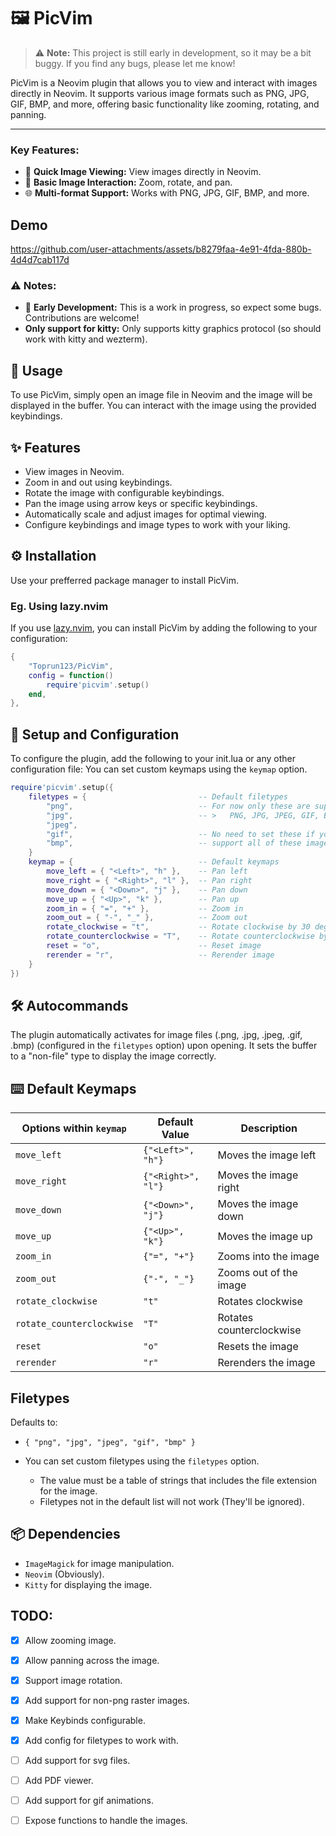 # 🖼️ PicVim

> ⚠️ **Note:** This project is still early in development, so it may be a bit buggy. If you find any bugs, please let me know!


PicVim is a Neovim plugin that allows you to view and interact with images directly in Neovim. It supports various image formats such as PNG, JPG, GIF, BMP, and more, offering basic functionality like zooming, rotating, and panning.

---

### Key Features:
- 🚀 **Quick Image Viewing:** View images directly in Neovim.
- 🔄 **Basic Image Interaction:** Zoom, rotate, and pan.
- 🌐 **Multi-format Support:** Works with PNG, JPG, GIF, BMP, and more.


## Demo


https://github.com/user-attachments/assets/b8279faa-4e91-4fda-880b-4d4d7cab117d


### ⚠️  Notes:
- 🔧 **Early Development:** This is a work in progress, so expect some bugs. Contributions are welcome!
- **Only support for kitty:** Only supports kitty graphics protocol (so should work with kitty and wezterm).


## 📖 Usage

To use PicVim, simply open an image file in Neovim and the image will be displayed in the buffer. You can interact with the image using the provided keybindings.


## ✨ Features

- View images in Neovim.
- Zoom in and out using keybindings.
- Rotate the image with configurable keybindings.
- Pan the image using arrow keys or specific keybindings.
- Automatically scale and adjust images for optimal viewing.
- Configure keybindings and image types to work with your liking.


## ⚙️  Installation

Use your prefferred package manager to install PicVim.


### Eg. Using lazy.nvim

If you use [lazy.nvim](https://github.com/folke/lazy.nvim), you can install PicVim by adding the following to your configuration:


```lua
{
    "Toprun123/PicVim",
    config = function()
        require'picvim'.setup()
    end,
},
```

## 🔧 Setup and Configuration

To configure the plugin, add the following to your init.lua or any other configuration file:
You can set custom keymaps using the `keymap` option.

```lua
require'picvim'.setup({
    filetypes = {                         -- Default filetypes
        "png",                            -- For now only these are supported:
        "jpg",                            -- >   PNG, JPG, JPEG, GIF, BMP
        "jpeg",
        "gif",                            -- No need to set these if you want to
        "bmp",                            -- support all of these image formats.
    }
    keymap = {                            -- Default keymaps
        move_left = { "<Left>", "h" },    -- Pan left
        move_right = { "<Right>", "l" },  -- Pan right
        move_down = { "<Down>", "j" },    -- Pan down
        move_up = { "<Up>", "k" },        -- Pan up
        zoom_in = { "=", "+" },           -- Zoom in
        zoom_out = { "-", "_" },          -- Zoom out
        rotate_clockwise = "t",           -- Rotate clockwise by 30 degrees
        rotate_counterclockwise = "T",    -- Rotate counterclockwise by 30 degrees
        reset = "o",                      -- Reset image
        rerender = "r",                   -- Rerender image
    }
})
```

## 🛠️ Autocommands

The plugin automatically activates for image files (.png, .jpg, .jpeg, .gif, .bmp) (configured in the `filetypes` option) upon opening. It sets the buffer to a "non-file" type to display the image correctly.

## ⌨️  Default Keymaps

| Options within `keymap`     | Default Value         | Description              |
|-----------------------------|-----------------------|--------------------------|
| `move_left`                 | `{"<Left>", "h"}`     | Moves the image left     |
| `move_right`                | `{"<Right>", "l"}`    | Moves the image right    |
| `move_down`                 | `{"<Down>", "j"}`     | Moves the image down     |
| `move_up`                   | `{"<Up>", "k"}`       | Moves the image up       |
| `zoom_in`                   | `{"=", "+"}`          | Zooms into the image     |
| `zoom_out`                  | `{"-", "_"}`          | Zooms out of the image   |
| `rotate_clockwise`          | `"t"`                 | Rotates clockwise        |
| `rotate_counterclockwise`   | `"T"`                 | Rotates counterclockwise |
| `reset`                     | `"o"`                 | Resets the image         |
| `rerender`                  | `"r"`                 | Rerenders the image      |

## Filetypes

Defaults to:
- `{ "png", "jpg", "jpeg", "gif", "bmp" }`

- You can set custom filetypes using the `filetypes` option.
    - The value must be a table of strings that includes the file extension for the image.
    - Filetypes not in the default list will not work (They'll be ignored).

## 📦 Dependencies

- `ImageMagick` for image manipulation.
- `Neovim` (Obviously).
- `Kitty` for displaying the image.

##  TODO:

- [x] Allow zooming image.
- [x] Allow panning across the image.
- [x] Support image rotation.
- [x] Add support for non-png raster images.
- [x] Make Keybinds configurable.
- [x] Add config for filetypes to work with.
- [ ] Add support for svg files.
- [ ] Add PDF viewer.
- [ ] Add support for gif animations.
- [ ] Expose functions to handle the images.

